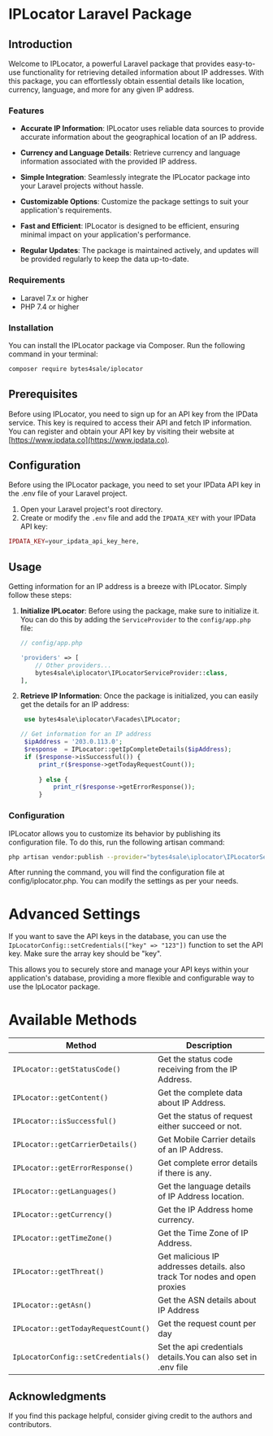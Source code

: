 # IPLocator Laravel Package

## Introduction

Welcome to IPLocator, a powerful Laravel package that provides easy-to-use functionality for retrieving detailed information about IP addresses. With this package, you can effortlessly obtain essential details like location, currency, language, and more for any given IP address.

### Features

- **Accurate IP Information**: IPLocator uses reliable data sources to provide accurate information about the geographical location of an IP address.

- **Currency and Language Details**: Retrieve currency and language information associated with the provided IP address.

- **Simple Integration**: Seamlessly integrate the IPLocator package into your Laravel projects without hassle.

- **Customizable Options**: Customize the package settings to suit your application's requirements.

- **Fast and Efficient**: IPLocator is designed to be efficient, ensuring minimal impact on your application's performance.

- **Regular Updates**: The package is maintained actively, and updates will be provided regularly to keep the data up-to-date.

### Requirements

- Laravel 7.x or higher
- PHP 7.4 or higher

### Installation

You can install the IPLocator package via Composer. Run the following command in your terminal:

```bash
composer require bytes4sale/iplocator
```
## Prerequisites

Before using IPLocator, you need to sign up for an API key from the IPData service. This key is required to access their API and fetch IP information. You can register and obtain your API key by visiting their website at [https://www.ipdata.co](https://www.ipdata.co).

## Configuration
Before using the IPLocator package, you need to set your IPData API key in the .env file of your Laravel project.

1. Open your Laravel project's root directory.
2. Create or modify the `.env` file and add the `IPDATA_KEY` with your IPData API key:

```php
IPDATA_KEY=your_ipdata_api_key_here,
```

## Usage

Getting information for an IP address is a breeze with IPLocator. Simply follow these steps:

1. **Initialize IPLocator**: Before using the package, make sure to initialize it. You can do this by adding the `ServiceProvider` to the `config/app.php` file:

   ```php
   // config/app.php
   
   'providers' => [
       // Other providers...
       bytes4sale\iplocator\IPLocatorServiceProvider::class,
   ],

2. **Retrieve IP Information**: Once the package is initialized, you can easily get the details for an IP address:

   ```php
    use bytes4sale\iplocator\Facades\IPLocator;
   
   // Get information for an IP address
    $ipAddress = '203.0.113.0';
    $response  = IPLocator::getIpCompleteDetails($ipAddress);
    if ($response->isSuccessful()) {
        print_r($response->getTodayRequestCount());
         
        } else {
            print_r($response->getErrorResponse());
        }
### Configuration

IPLocator allows you to customize its behavior by publishing its configuration file. To do this, run the following artisan command:

```bash
php artisan vendor:publish --provider="bytes4sale\iplocator\IPLocatorServiceProvider" --tag="iplocator-config"
```

After running the command, you will find the configuration file at config/iplocator.php. You can modify the settings as per your needs.
# Advanced Settings

If you want to save the API keys in the database, you can use the `IpLocatorConfig::setCredentials(["key" => "123"])` function to set the API key. Make sure the array key should be "key".

This allows you to securely store and manage your API keys within your application's database, providing a more flexible and configurable way to use the IpLocator package.
# Available Methods

| Method                              | Description                                                               |
| ----------------------------------- | ------------------------------------------------------------------------- |
| `IPLocator::getStatusCode()`        | Get the status code receiving from the IP Address.                        |
| `IPLocator::getContent()`           | Get the complete data about IP Address.                                   |
| `IPLocator::isSuccessful()`         | Get the status of request either succeed or not.                          |
| `IPLocator::getCarrierDetails()`    | Get Mobile Carrier details of an IP Address.                              |
| `IPLocator::getErrorResponse()`     | Get complete error details if there is any.                               |
| `IPLocator::getLanguages()`         | Get the language details of IP Address location.                          |
| `IPLocator::getCurrency()`          | Get the IP Address home currency.                                         |
| `IPLocator::getTimeZone()`          | Get the Time Zone of IP Address.                                          |
| `IPLocator::getThreat()`            | Get malicious IP addresses details. also track Tor nodes and open proxies |
| `IPLocator::getAsn()`               | Get the ASN details about IP Address                                      |
| `IPLocator::getTodayRequestCount()` | Get the request count per day                                             |
| `IpLocatorConfig::setCredentials()` | Set the api credentials details.You can also set in .env file             |

## Acknowledgments

If you find this package helpful, consider giving credit to the authors and contributors.